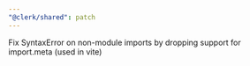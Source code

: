```yaml
---
"@clerk/shared": patch
---
```


Fix SyntaxError on non-module imports by dropping support for import.meta (used in vite)
